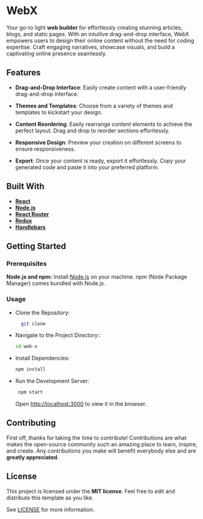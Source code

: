 
# WebX

Your go-to light **web builder** for effortlessly creating stunning articles, blogs, and static pages. With an intuitive drag-and-drop interface, WebX empowers users to design their online content without the need for coding expertise. Craft engaging narratives, showcase visuals, and build a captivating online presence seamlessly.

## Features

- **Drag-and-Drop Interface**: Easily create content with a user-friendly drag-and-drop interface.

- **Themes and Templates**: Choose from a variety of themes and templates to kickstart your design.

- **Content Reordering**: Easily rearrange content elements to achieve the perfect layout. Drag and drop to reorder sections effortlessly.

- **Responsive Design**: Preview your creation on different screens to ensure responsiveness.

- **Export**: Once your content is ready, export it effortlessly. Copy your generated code and paste it into your preferred platform.


## Built With

- **[React](https://reactjs.org/)**
- **[Node.js](https://nodejs.org/)**
- **[React Router](https://reactrouter.com/)**
- **[Redux](https://redux.js.org/)**
- **[Handlebars](https://handlebarsjs.com/)**


## Getting Started

### Prerequisites

**Node.js and npm:** Install [Node.js](https://nodejs.org/) on your machine. npm (Node Package Manager) comes bundled with Node.js.

### Usage

- Clone the Repository:

   ```bash
     git clone
   ```

- Navigate to the Project Directory::

   ```bash
   cd web-x
   ```

- Install Dependencies:

   ```bash
   npm install
   ```

- Run the Development Server:

   ```bash
    npm start
   ```
  Open [http://localhost:3000](http://localhost:3000) to view it in the browser.


## Contributing

First off, thanks for taking the time to contribute! Contributions are what makes the open-source community such an amazing place to learn, inspire, and create. Any contributions you make will benefit everybody else and are **greatly appreciated**.


## License

This project is licensed under the **MIT license**. Feel free to edit and distribute this template as you like.

See [LICENSE](LICENSE) for more information.
